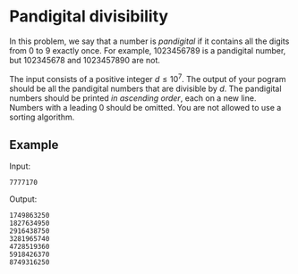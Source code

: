 # Pandigital divisibility

In this problem, we say that a number is *pandigital* if it contains all the digits from $0$ to $9$ exactly once. For example, $1023456789$ is a pandigital number, but $102345678$ and $1023457890$ are not.

The input consists of a positive integer $d \leq 10^7$. The output of your pogram should be all the pandigital numbers that are divisible by $d$. The pandigital numbers should be printed *in ascending order*, each on a new line. Numbers with a leading $0$ should be omitted. You are not allowed to use a sorting algorithm.

## Example

Input:

```text
7777170
```

Output:

```text
1749863250 
1827634950  
2916438750  
3281965740  
4728519360  
5918426370  
8749316250
```
